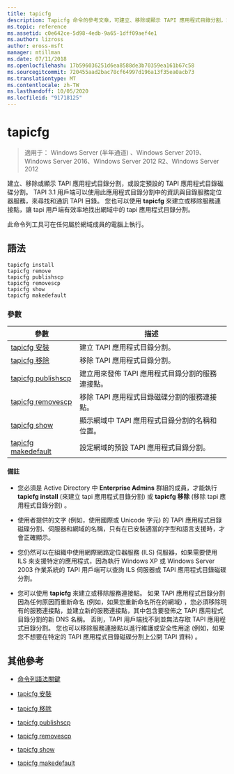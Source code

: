 ```yaml
---
title: tapicfg
description: Tapicfg 命令的參考文章，可建立、移除或顯示 TAPI 應用程式目錄分割，或設定預設的 TAPI 應用程式目錄磁碟分割。
ms.topic: reference
ms.assetid: c0e642ce-5d98-4edb-9a65-1dff09aef4e1
ms.author: lizross
author: eross-msft
manager: mtillman
ms.date: 07/11/2018
ms.openlocfilehash: 17b596036251d6ea8588de3b70359ea161b67c58
ms.sourcegitcommit: 720455aad2bac78cf64997d196a13f35ea0acb73
ms.translationtype: MT
ms.contentlocale: zh-TW
ms.lasthandoff: 10/05/2020
ms.locfileid: "91718125"
---
```

# <a name="tapicfg"></a>tapicfg

> 適用于： Windows Server (半年通道) 、Windows Server 2019、Windows Server 2016、Windows Server 2012 R2、Windows Server 2012

建立、移除或顯示 TAPI 應用程式目錄分割，或設定預設的 TAPI 應用程式目錄磁碟分割。 TAPI 3.1 用戶端可以使用此應用程式目錄分割中的資訊與目錄服務定位器服務，來尋找和通訊 TAPI 目錄。 您也可以使用 **tapicfg** 來建立或移除服務連接點，讓 tapi 用戶端有效率地找出網域中的 tapi 應用程式目錄分割。

此命令列工具可在任何屬於網域成員的電腦上執行。

## <a name="syntax"></a>語法

```
tapicfg install
tapicfg remove
tapicfg publishscp
tapicfg removescp
tapicfg show
tapicfg makedefault
```

### <a name="parameters"></a>參數

| 參數 | 描述 |
|--|--|
| [tapicfg 安裝](tapicfg-install.md) | 建立 TAPI 應用程式目錄分割。 |
| [tapicfg 移除](tapicfg-remove.md) | 移除 TAPI 應用程式目錄分割。|
| [tapicfg publishscp](tapicfg-publishscp.md) | 建立用來發佈 TAPI 應用程式目錄分割的服務連接點。 |
| [tapicfg removescp](tapicfg-removescp.md) | 移除 TAPI 應用程式目錄磁碟分割的服務連接點。 |
| [tapicfg show](tapicfg-show.md) | 顯示網域中 TAPI 應用程式目錄分割的名稱和位置。 |
| [tapicfg makedefault](tapicfg-makedefault.md) | 設定網域的預設 TAPI 應用程式目錄分割。 |

#### <a name="remarks"></a>備註

- 您必須是 Active Directory 中 **Enterprise Admins** 群組的成員，才能執行 **tapicfg install** (來建立 tapi 應用程式目錄分割) 或 **tapicfg 移除** (移除 tapi 應用程式目錄分割) 。

- 使用者提供的文字 (例如，使用國際或 Unicode 字元) 的 TAPI 應用程式目錄磁碟分割、伺服器和網域的名稱，只有在已安裝適當的字型和語言支援時，才會正確顯示。

- 您仍然可以在組織中使用網際網路定位器服務 (ILS) 伺服器，如果需要使用 ILS 來支援特定的應用程式，因為執行 Windows XP 或 Windows Server 2003 作業系統的 TAPI 用戶端可以查詢 ILS 伺服器或 TAPI 應用程式目錄磁碟分割。

- 您可以使用 **tapicfg** 來建立或移除服務連接點。 如果 TAPI 應用程式目錄分割因為任何原因而重新命名 (例如，如果您重新命名所在的網域) ，您必須移除現有的服務連接點，並建立新的服務連接點，其中包含要發佈之 TAPI 應用程式目錄分割的新 DNS 名稱。 否則，TAPI 用戶端找不到並無法存取 TAPI 應用程式目錄分割。 您也可以移除服務連接點以進行維護或安全性用途 (例如，如果您不想要在特定的 TAPI 應用程式目錄磁碟分割上公開 TAPI 資料) 。

## <a name="additional-references"></a>其他參考

- [命令列語法關鍵](command-line-syntax-key.md)

- [tapicfg 安裝](tapicfg-install.md)

- [tapicfg 移除](tapicfg-remove.md)

- [tapicfg publishscp](tapicfg-publishscp.md)

- [tapicfg removescp](tapicfg-removescp.md)

- [tapicfg show](tapicfg-show.md)

- [tapicfg makedefault](tapicfg-makedefault.md)
